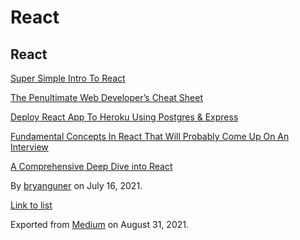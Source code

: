 React
=====

React
-----

[Super Simple Intro To React](https://medium.com/p/5c78e4207b7f)

[The Penultimate Web Developer’s Cheat Sheet](https://medium.com/p/a02a423139a4)

[Deploy React App To Heroku Using Postgres & Express](https://medium.com/p/70b7ea807986)

[Fundamental Concepts In React That Will Probably Come Up On An Interview](https://medium.com/p/5495b6421287)

[A Comprehensive Deep Dive into React](https://medium.com/p/1965dcde8d4f)

By <a href="https://medium.com/@bryanguner" class="p-author h-card">bryanguner</a> on July 16, 2021.

[Link to list](https://medium.com/@bryanguner/list/b08df45f1ae5)

Exported from [Medium](https://medium.com) on August 31, 2021.
